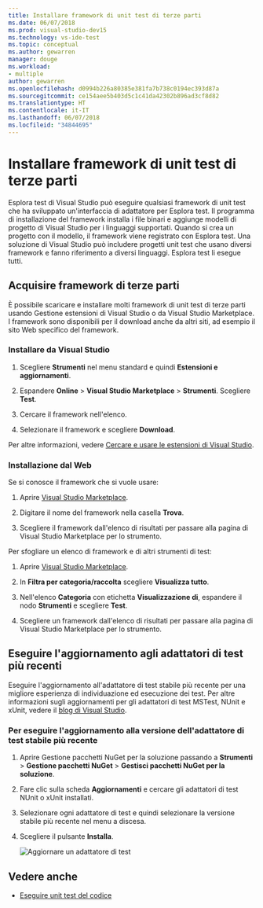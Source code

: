 ```yaml
---
title: Installare framework di unit test di terze parti
ms.date: 06/07/2018
ms.prod: visual-studio-dev15
ms.technology: vs-ide-test
ms.topic: conceptual
ms.author: gewarren
manager: douge
ms.workload:
- multiple
author: gewarren
ms.openlocfilehash: d0994b226a80385e381fa7b738c0194ec393d87a
ms.sourcegitcommit: ce154aee5b403d5c1c41da42302b896ad3cf8d82
ms.translationtype: HT
ms.contentlocale: it-IT
ms.lasthandoff: 06/07/2018
ms.locfileid: "34844695"
---
```

# <a name="install-third-party-unit-test-frameworks"></a>Installare framework di unit test di terze parti

Esplora test di Visual Studio può eseguire qualsiasi framework di unit test che ha sviluppato un'interfaccia di adattatore per Esplora test. Il programma di installazione del framework installa i file binari e aggiunge modelli di progetto di Visual Studio per i linguaggi supportati. Quando si crea un progetto con il modello, il framework viene registrato con Esplora test. Una soluzione di Visual Studio può includere progetti unit test che usano diversi framework e fanno riferimento a diversi linguaggi. Esplora test li esegue tutti.

## <a name="acquire-third-party-frameworks"></a>Acquisire framework di terze parti

È possibile scaricare e installare molti framework di unit test di terze parti usando Gestione estensioni di Visual Studio o da Visual Studio Marketplace. I framework sono disponibili per il download anche da altri siti, ad esempio il sito Web specifico del framework.

### <a name="install-from-visual-studio"></a>Installare da Visual Studio

1. Scegliere **Strumenti** nel menu standard e quindi **Estensioni e aggiornamenti**.

2. Espandere **Online** > **Visual Studio Marketplace** > **Strumenti**. Scegliere **Test**.

3. Cercare il framework nell'elenco.

4. Selezionare il framework e scegliere **Download**.

Per altre informazioni, vedere [Cercare e usare le estensioni di Visual Studio](../ide/finding-and-using-visual-studio-extensions.md).

### <a name="install-from-the-web"></a>Installazione dal Web

Se si conosce il framework che si vuole usare:

1. Aprire [Visual Studio Marketplace](https://marketplace.visualstudio.com/vs).

2. Digitare il nome del framework nella casella **Trova**.

3. Scegliere il framework dall'elenco di risultati per passare alla pagina di Visual Studio Marketplace per lo strumento.

Per sfogliare un elenco di framework e di altri strumenti di test:

1. Aprire [Visual Studio Marketplace](https://marketplace.visualstudio.com/vs).

2. In **Filtra per categoria/raccolta** scegliere **Visualizza tutto**.

3. Nell'elenco **Categoria** con etichetta **Visualizzazione di**, espandere il nodo **Strumenti** e scegliere **Test**.

4. Scegliere un framework dall'elenco di risultati per passare alla pagina di Visual Studio Marketplace per lo strumento.

## <a name="update-to-the-latest-test-adapters"></a>Eseguire l'aggiornamento agli adattatori di test più recenti

Eseguire l'aggiornamento all'adattatore di test stabile più recente per una migliore esperienza di individuazione ed esecuzione dei test. Per altre informazioni sugli aggiornamenti per gli adattatori di test MSTest, NUnit e xUnit, vedere il [blog di Visual Studio](https://blogs.msdn.microsoft.com/visualstudio/2017/11/16/test-experience-improvements/).

### <a name="to-update-to-the-latest-stable-test-adapter-version"></a>Per eseguire l'aggiornamento alla versione dell'adattatore di test stabile più recente

1. Aprire Gestione pacchetti NuGet per la soluzione passando a **Strumenti** > **Gestione pacchetti NuGet** > **Gestisci pacchetti NuGet per la soluzione**.

2. Fare clic sulla scheda **Aggiornamenti** e cercare gli adattatori di test NUnit o xUnit installati.

3. Selezionare ogni adattatore di test e quindi selezionare la versione stabile più recente nel menu a discesa.

4. Scegliere il pulsante **Installa**.

   ![Aggiornare un adattatore di test](media/install-adapter-upgrade.png)

## <a name="see-also"></a>Vedere anche

- [Eseguire unit test del codice](../test/unit-test-your-code.md)
